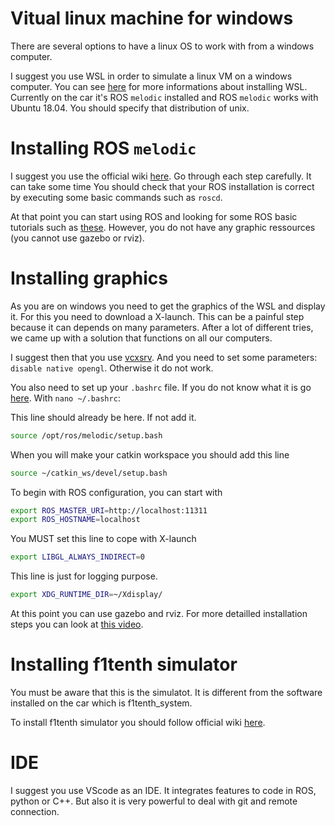 # Vitual linux machine for windows

There are several options to have a linux OS to work with from a windows computer.

I suggest you use WSL in order to simulate a linux VM on a windows computer. You can see [here](https://learn.microsoft.com/fr-fr/windows/wsl/install) for more informations about installing WSL. Currently on the car it's ROS `melodic` installed and ROS `melodic` works with Ubuntu 18.04. You should specify that distribution of unix.

# Installing ROS `melodic`

I suggest you use the official wiki [here](http://wiki.ros.org/melodic/Installation/Ubuntu). Go through each step carefully. It can take some time
You should check that your ROS installation is correct by executing some basic commands such as `roscd`.

At that point you can start using ROS and looking for some ROS basic tutorials such as [these](http://wiki.ros.org/tf/Tutorials). However, you do not have any graphic ressources (you cannot use gazebo or rviz).

# Installing graphics

As you are on windows you need to get the graphics of the WSL and display it. For this you need to download a X-launch. This can be a painful step because it can depends on many parameters. After a lot of different tries, we came up with a solution that functions on all our computers.

I suggest then that you use [vcxsrv](https://sourceforge.net/projects/vcxsrv/). And you need to set some parameters: `disable native opengl`. Otherwise it do not work.

You also need to set up your `.bashrc` file. If you do not know what it is go [here](https://www.digitalocean.com/community/tutorials/bashrc-file-in-linux).
With `nano ~/.bashrc`:

This line should already be here. If not add it.
```sh
source /opt/ros/melodic/setup.bash
```

When you will make your catkin workspace you should add this line
```sh
source ~/catkin_ws/devel/setup.bash
```

To begin with ROS configuration, you can start with
```sh
export ROS_MASTER_URI=http://localhost:11311
export ROS_HOSTNAME=localhost
```

You MUST set this line to cope with X-launch
```sh
export LIBGL_ALWAYS_INDIRECT=0
```

This line is just for logging purpose.
```sh
export XDG_RUNTIME_DIR=~/Xdisplay/
```

At this point you can use gazebo and rviz. For more detailled installation steps you can look at [this video](https://www.youtube.com/watch?v=DW7l9LHdK5c).

# Installing f1tenth simulator

You must be aware that this is the simulatot. It is different from the software installed on the car which is f1tenth_system.

To install f1tenth simulator you should follow official wiki [here](https://f1tenth.readthedocs.io/en/stable/going_forward/simulator/sim_install.html).

# IDE

I suggest you use VScode as an IDE. It integrates features to code in ROS, python or C++. But also it is very powerful to deal with git and remote connection.